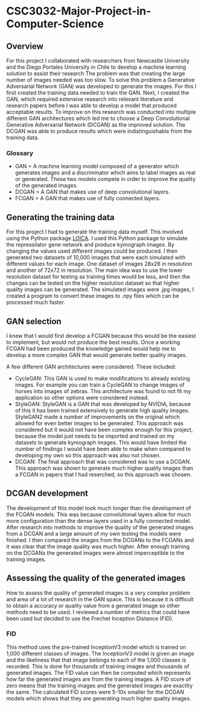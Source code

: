 # CSC3032-Major-Project-in-Computer-Science
## Overview
For this project I collaborated with researchers from Newcastle University and the Diego Portales University in Chile to develop a machine learning solution to assist their research
The problem was that creating the large number of images needed was too slow.
To solve this problem a Generative Adversarial Network (GAN) was developed to generate the images.
For this I first created the training data needed to train the GAN.
Next, I created the GAN, which required extensive research into relevant literature and research papers before I was able to develop a model that produced acceptable results. To improve on this research was conducted into multiple different GAN architectures which led me to choose a Deep Convolutional Generative Adversarial Network (DCGAN) as the improved solution.
The DCGAN was able to produce results which were indistinguishable from the training data.
### Glossary
- GAN = A machine learning model composed of a generator which generates images and a discriminator which aims to label images as real or generated.
These two models compete in order to improve the quality of the generated images.
- DCGAN = A GAN that makes use of deep convolutional layers.
- FCGAN = A GAN that makes use of fully connected layers.
## Generating the training data
For this project I had to generate the training data myself.
This involved using the Python package [LOICA](https://github.com/RudgeLab/LOICA).
I used this Python package to simulate the repressilator gene network and produce kymograph images.
By changing the values used different images could be produced.
I then generated two datasets of 10,000 images that were each simulated with different values for each image.
One dataset of images 28x28 in resolution and another of 72x72 in resolution.
The main idea was to use the lower resolution dataset for testing as training times would be less, and then the changes can be tested on the higher resolution dataset so that higher quality images can be generated.
The simulated images were .jpg images, I created a program to convert these images to .npy files which can be processed much faster.
## GAN selection
I knew that I would first develop a FCGAN because this would be the easiest to implement, but would not produce the best results.
Once a working FCGAN had been produced the knowledge gained would help me to develop a more complex GAN that would generate better quality images.

A few different GAN architectures were considered.
These included:
- CycleGAN:
This GAN is used to make modifications to already existing images.
For example you can train a CycleGAN to change images of horses into images of zebras.
This architecture was found to not fit my application so other options were considered instead.
- StyleGAN:
StyleGAN is a GAN that was developed by NVIDIA, because of this it has been trained extensively to generate high quality images.
StyleGAN2 made a number of improvements on the original which allowed for even better images to be generated.
This approach was considered but it would not have been complex enough for this project, because the model just needs to be imported and trained on my datasets to generate kymograph images.
This would have limited the number of findings I would have been able to make when compared to developing my own so this approach was also not chosen.
- DCGAN:
The final approach that was considered was to use a DCGAN.
This approach was shown to generate much higher quality images than a FCGAN in papers that I had reserched, so this approach was chosen.
## DCGAN development
The development of this model took much longer than the development of the FCGAN models.
This was because convolutional layers allow for much more configuration than the dense layers used in a fully connected model.
After research into methods to improve the quality of the generated images from a DCGAN and a large amount of my own testing the models were finished.
I then compared the images from the DCGANs to the FCGANs and it was clear that the image quality was much higher.
After enough training on the DCGANs the generated images were almost imperceptible to the training images.
## Assessing the quality of the generated images
How to assess the quality of generated images is a very complex problem and area of a lot of research in the GAN space.
This is because it is difficult to obtain a accuracy or quality value from a generated image so other methods need to be used.
I reviewed a number of metrics that could have been used but decided to use the Frechet Inception Distance (FID).

### FID
This method uses the pre-trained InceptionV3 model which is trained on 1,000 different classes of images.
The InceptionV3 model is given an image and the likeliness that that image belongs to each of the 1,000 classes is recorded.
This is done for thousands of training images and thousands of generated images.
The FID value can then be computed which represents how far the generated images are from the training images.
A FID score of zero means that the training images and the generated images are exactlty the same.
The calculated FID scores were 5-10x smaller for the DCGAN models which shows that they are generating much higher quality images.
